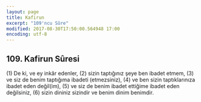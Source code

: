 ```yaml
---
layout: page
title: Kafirun
excerpt: "109'ncu Sûre"
modified: 2017-08-30T17:50:00.564948 17:00
encoding: utf-8
---
```


## 109. Kafirun Sûresi

(1) De ki, ve ey inkâr edenler,
(2) sizin taptığınız şeye ben ibadet etmem,
(3) ve siz de benim taptığıma ibadeti (etmezsiniz),
(4) ve ben sizin taptıklarınıza ibadet eden değil(im),
(5) ve siz de benim ibadet ettiğime ibadet eden değilsiniz,
(6) sizin dininiz sizindir ve benim dinim benimdir.
